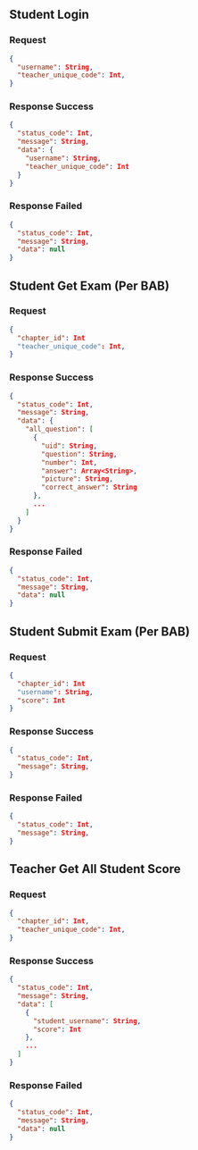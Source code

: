 ## Student Login
### Request
```json
{
  "username": String,
  "teacher_unique_code": Int,
}
```

### Response Success
```json
{
  "status_code": Int,
  "message": String,
  "data": {
    "username": String,
    "teacher_unique_code": Int
  }
}
```

### Response Failed
```json
{
  "status_code": Int,
  "message": String,
  "data": null
}
```

## Student Get Exam (Per BAB)
### Request
```json
{
  "chapter_id": Int
  "teacher_unique_code": Int,
}
```

### Response Success
```json
{
  "status_code": Int,
  "message": String,
  "data": {
    "all_question": [
      {
        "uid": String,
        "question": String,
        "number": Int,
        "answer": Array<String>,
        "picture": String,
        "correct_answer": String
      },
      ...
    ]
  }
}
```

### Response Failed
```json
{
  "status_code": Int,
  "message": String,
  "data": null
}
```

## Student Submit Exam (Per BAB)
### Request
```json
{
  "chapter_id": Int
  "username": String,
  "score": Int
}
```

### Response Success
```json
{
  "status_code": Int,
  "message": String,
}
```

### Response Failed
```json
{
  "status_code": Int,
  "message": String,
}
```

## Teacher Get All Student Score
### Request
```json
{
  "chapter_id": Int,
  "teacher_unique_code": Int,
}
```

### Response Success
```json
{
  "status_code": Int,
  "message": String,
  "data": [
    {
      "student_username": String,
      "score": Int
    },
    ...
  ]
}
```

### Response Failed
```json
{
  "status_code": Int,
  "message": String,
  "data": null
}
```
